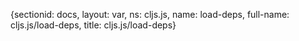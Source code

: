 {sectionid: docs, layout: var, ns: cljs.js, name: load-deps, full-name: cljs.js/load-deps,
  title: cljs.js/load-deps}
